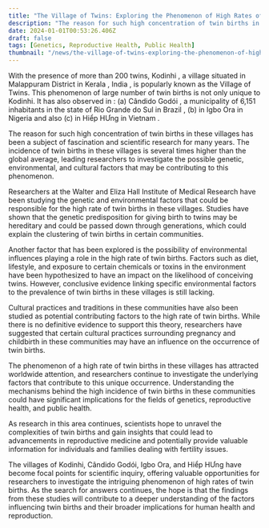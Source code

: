 ```yaml
---
title: "The Village of Twins: Exploring the Phenomenon of High Rates of Twin Births"
description: "The reason for such high concentration of twin births in these villages has been a subject of fascination and scientific research for many years. The incidence of twin births in these villages is several times higher than the global average, leading researchers to investigate the possible genetic, environmental, and cultural factors that may be contributing to this phenomenon."
date: 2024-01-01T00:53:26.406Z
draft: false
tags: [Genetics, Reproductive Health, Public Health]
thumbnail: "/news/the-village-of-twins-exploring-the-phenomenon-of-high-rates-of-twin-births/thumb.png"
---
```


With the presence of more than 200 twins, Kodinhi , a village situated in Malappuram District in Kerala , India , is popularly known as the Village of Twins. This phenomenon of large number of twin births is not only unique to Kodinhi. It has also observed in : (a) Cândido Godói , a municipality of 6,151 inhabitants in the state of Rio Grande do Sul in Brazil , (b) in Igbo Ora in Nigeria and also (c) in Hiểp HƯng in Vietnam . 

The reason for such high concentration of twin births in these villages has been a subject of fascination and scientific research for many years. The incidence of twin births in these villages is several times higher than the global average, leading researchers to investigate the possible genetic, environmental, and cultural factors that may be contributing to this phenomenon.

Researchers at the Walter and Eliza Hall Institute of Medical Research have been studying the genetic and environmental factors that could be responsible for the high rate of twin births in these villages. Studies have shown that the genetic predisposition for giving birth to twins may be hereditary and could be passed down through generations, which could explain the clustering of twin births in certain communities.

Another factor that has been explored is the possibility of environmental influences playing a role in the high rate of twin births. Factors such as diet, lifestyle, and exposure to certain chemicals or toxins in the environment have been hypothesized to have an impact on the likelihood of conceiving twins. However, conclusive evidence linking specific environmental factors to the prevalence of twin births in these villages is still lacking.

Cultural practices and traditions in these communities have also been studied as potential contributing factors to the high rate of twin births. While there is no definitive evidence to support this theory, researchers have suggested that certain cultural practices surrounding pregnancy and childbirth in these communities may have an influence on the occurrence of twin births.

The phenomenon of a high rate of twin births in these villages has attracted worldwide attention, and researchers continue to investigate the underlying factors that contribute to this unique occurrence. Understanding the mechanisms behind the high incidence of twin births in these communities could have significant implications for the fields of genetics, reproductive health, and public health.

As research in this area continues, scientists hope to unravel the complexities of twin births and gain insights that could lead to advancements in reproductive medicine and potentially provide valuable information for individuals and families dealing with fertility issues.

The villages of Kodinhi, Cândido Godói, Igbo Ora, and Hiểp HƯng have become focal points for scientific inquiry, offering valuable opportunities for researchers to investigate the intriguing phenomenon of high rates of twin births. As the search for answers continues, the hope is that the findings from these studies will contribute to a deeper understanding of the factors influencing twin births and their broader implications for human health and reproduction.
